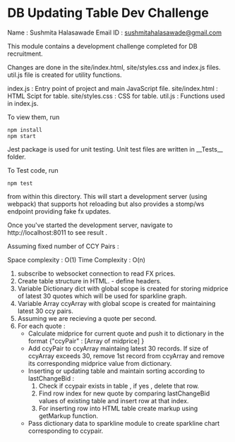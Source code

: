 DB Updating Table Dev Challenge
===============================
Name : Sushmita Halasawade
Email ID : sushmitahalasawade@gmail.com

This module contains a development challenge completed for DB recruitment.

Changes are done in the site/index.html, site/styles.css and index.js files.
util.js file is created for utility functions.

index.js : Entry point of project and main JavaScript file.
site/index.html : HTML Scipt for table.
site/styles.css : CSS for table.
util.js : Functions used in index.js.


To view them, run

```
npm install
npm start
```

Jest package is used for unit testing.
Unit test files are written in \_\_Tests\_\_ folder.

To Test code, run

```
npm test
```

from within this directory.  This will start a development server (using webpack)
that supports hot reloading but also provides a stomp/ws endpoint providing fake
fx updates.

Once you've started the development server, navigate to http://localhost:8011
to see result .

Assuming fixed number of CCY Pairs :

Space complexity : O(1)
Time Complexity : O(n)  

1. subscribe to websocket connection to read FX prices.
2. Create table structure in HTML. - define headers.
3. Variable Dictionary dict with global scope is created for storing midprice of latest 30 quotes which will be used for sparkline graph.
4. Variable Array ccyArray  with global scope is created for maintaining latest 30 ccy pairs.
5. Assuming we are recieving a quote per second.
6. For each quote :
    - Calculate midprice for current quote and push it to dictionary in the format {"ccyPair" : [Array of midprice] }
    - Add ccyPair to ccyArray maintaing latest 30 records.
           If size of ccyArray exceeds 30, remove 1st record from ccyArray and remove its corresponding midprice value from dictionary.
    - Inserting or updating table and maintain sorting according to lastChangeBid :
        1. Check if ccypair exists in table , if yes , delete that row.
        2. Find row index for new quote by comparing lastChangeBid values of existing table and insert row at that index.
        3. For inserting row into HTML table create markup using getMarkup function.
    - Pass dictionary data to sparkline module to create sparkline chart corresponding to ccypair.    
